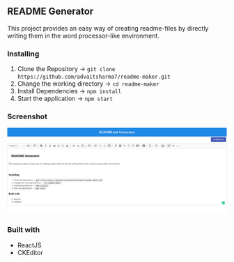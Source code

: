 ## README Generator

This project provides an easy way of creating readme-files by directly writing them in the word processor-like environment.

### Installing

1.  Clone the Repository → `git clone https://github.com/advaitsharma7/readme-maker.git`
2.  Change the working directory → `cd readme-maker`
3.  Install Dependencies → `npm install`
4.  Start the application → `npm start`

### Screenshot

![Page](screenshot/ss.png)

### Built with

- ReactJS
- CKEditor
